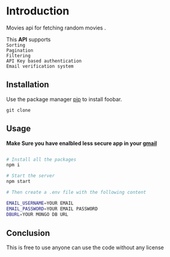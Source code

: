 # Introduction

Movies api for fetching random movies .

This **API** supports \
`Sorting`\
`Pagination`\
`Filtering`\
`API Key based authentication`\
`Email verification system`

## Installation

Use the package manager [pip](https://pip.pypa.io/en/stable/) to install foobar.

```git
git clone
```

## Usage

**Make Sure you have enalbled less secure app in your [gmail](https://support.google.com/accounts/answer/6010255?hl=en)**

```bash

# Install all the packages
npm i

# Start the server
npm start

# Then create a .env file with the following content

EMAIL_USERNAME=YOUR EMAIL
EMAIL_PASSWORD=YOUR EMAIL PASSWORD
DBURL=YOUR MONGO DB URL

```

## Conclusion

This is free to use anyone can use the code without any license
